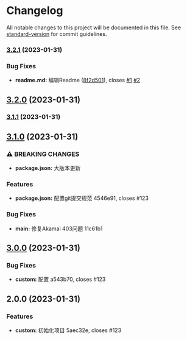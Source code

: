 # Changelog

All notable changes to this project will be documented in this file. See [standard-version](https://github.com/conventional-changelog/standard-version) for commit guidelines.

### [3.2.1](https://github.com/azhengyongqin/awesome-husky-go/compare/v3.2.0...v3.2.1) (2023-01-31)


### Bug Fixes

* **readme.md:** 编辑Readme ([8f2d501](https://github.com/azhengyongqin/awesome-husky-go/commit/8f2d501ea8e2a542114c6e1ab2e2bbb3660e3420)), closes [#1](https://github.com/azhengyongqin/awesome-husky-go/issues/1) [#2](https://github.com/azhengyongqin/awesome-husky-go/issues/2)

## [3.2.0](https://github.com/azhengyongqin/awesome-husky-go/compare/v3.1.1...v3.2.0) (2023-01-31)

### [3.1.1](///compare/v3.1.0...v3.1.1) (2023-01-31)

## [3.1.0](///compare/v3.0.0...v3.1.0) (2023-01-31)


### ⚠ BREAKING CHANGES

* **package.json:** 大版本更新

### Features

* **package.json:** 配置git提交规范 4546e91, closes #123


### Bug Fixes

* **main:** 修复Akamai 403问题 11c61b1

## [3.0.0](///compare/v2.0.0...v3.0.0) (2023-01-31)


### Bug Fixes

* **custom:** 配置 a543b70, closes #123

## 2.0.0 (2023-01-31)


### Features

* **custom:** 初始化项目 5aec32e, closes #123

